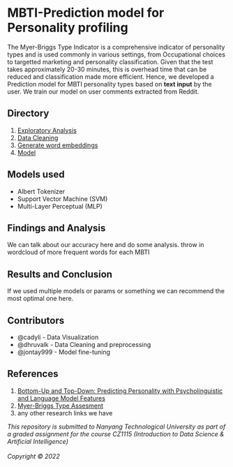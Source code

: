 # MBTI-Prediction model for Personality profiling
The Myer-Briggs Type Indicator is a comprehensive indicator of personality types and is used commonly in various settings, from Occupational choices to targetted marketing and personality classification. Given that the test takes approximately 20-30 minutes, this is overhead time that can be reduced and classification made more efficient. Hence, we developed a Prediction model for MBTI personality types based on **text input** by the user. We train our model on user comments extracted from Reddit.
## Directory
1. [Exploratory Analysis](explore.ipynb)
2. [Data Cleaning](data_cleaning.ipynb)
3. [Generate word embeddings](Reddit%20Embeddings.ipynb)
4. [Model](Reddit%20LM.ipynb)
## Models used
- Albert Tokenizer
- Support Vector Machine (SVM)
- Multi-Layer Perceptual (MLP)
## Findings and Analysis
We can talk about our accuracy here and do some analysis. throw in wordcloud of more frequent words for each MBTI
## Results and Conclusion
If we used multiple models or params or something we can recommend the most optimal one here.
## Contributors
- @cadyli - Data Visualization
- @dhruvalk - Data Cleaning and preprocessing
- @jontay999 - Model fine-tuning
## References
1. [Bottom-Up and Top-Down: Predicting Personality with Psycholinguistic and Language Model Features](https://www.semanticscholar.org/paper/Bottom-Up-and-Top-Down%3A-Predicting-Personality-with-Mehta-Fatehi/a872c10eaba767f82ca0a2f474c5c8bcd05f0d44#citing-papers)
2. [Myer-Briggs Type Assesment](https://www.capt.org/take-mbti-assessment/mbti.htm#:~:text=The%20real%20Myers%2DBriggs%20Type,will%20be%20emailed%20to%20you.)
3. any other research links we have

*This repository is submitted to Nanyang Technological University as part of a graded assignment for the course CZ1115 (Introduction to Data Science & Artificial Intelligence)*<br><br>
*Copyright &copy; 2022*
